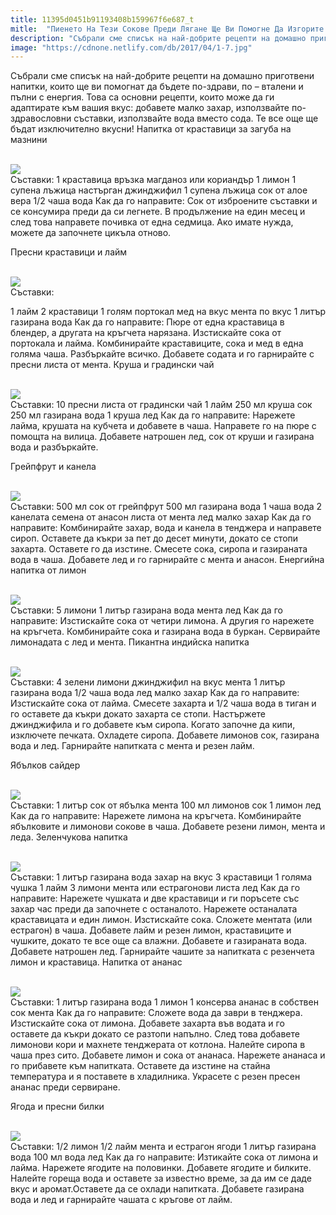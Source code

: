 ```yaml
---
title: 11395d0451b91193408b159967f6e687_t
mitle:  "Пиенето На Тези Сокове Преди Лягане Ще Ви Помогне Да Изгорите Коремните Мазнини!"
description: "Събрали сме списък на най-добрите рецепти на домашно приготвени напитки, които ще ви помогнат да бъдете по-здрави, по - вталени и пълни с енергия. Това са основни рец�"
image: "https://cdnone.netlify.com/db/2017/04/1-7.jpg"
---
```


 <p>Събрали сме списък на най-добрите рецепти на домашно приготвени напитки, които ще ви помогнат да бъдете по-здрави, по – вталени и пълни с енергия. Това са основни рецепти, които може да ги адаптирате към вашия вкус: добавете малко захар, използвайте по-здравословни съставки, използвайте вода вместо сода. Те все още ще бъдат изключително вкусни! Напитка от краставици за загуба на мазнини</p>       <p> <br/><img src="https://cdnone.netlify.com/db/2017/04/1-7.jpg"/><br/> Съставки: 1 краставица връзка магданоз или кориандър 1 лимон 1 супена лъжица настърган джинджифил 1 супена лъжица сок от алое вера 1/2 чаша вода Как да го направите: Сок от изброените съставки и се консумира преди да си легнете. В продължение на един месец и след това направете почивка от една седмица. Ако имате нужда, можете да започнете цикъла отново.</p> <p> Пресни краставици и лайм</p> <p> <br/><img src="https://cdnone.netlify.com/db/2017/04/2-6.jpg"/><br/> Съставки:</p>      <p>1 лайм 2 краставици 1 голям портокал мед на вкус мента по вкус 1 литър газирана вода Как да го направите: Пюре от една краставица в блендер, а другата на кръгчета нарязана. Изстискайте сока от портокала и лайма. Комбинирайте краставиците, сока и мед в една голяма чаша. Разбъркайте всичко. Добавете содата и го гарнирайте с пресни листа от мента. Круша и градински чай</p> <p> <br/><img src="https://cdnone.netlify.com/db/2017/04/3-6.jpg"/><br/> Съставки: 10 пресни листа от градински чай 1 лайм 250 мл круша сок 250 мл газирана вода 1 круша лед Как да го направите: Нарежете лайма, крушата на кубчета и добавете в чаша. Направете го на пюре с помощта на вилица. Добавете натрошен лед, сок от круши и газирана вода и разбъркайте.</p> <p> Грейпфрут и канела</p> <p> <br/><img src="https://cdnone.netlify.com/db/2017/04/4-6.jpg"/><br/> Съставки: 500 мл сок от грейпфрут 500 мл газирана вода 1 чаша вода 2 канелата семена от анасон листа от мента лед малко захар Как да го направите: Комбинирайте захар, вода и канела в тенджера и направете сироп. Оставете да къкри за пет до десет минути, докато се стопи захарта. Оставете го да изстине. Смесете сока, сиропа и газираната вода в чаша. Добавете лед и го гарнирайте с мента и анасон. Енергийна напитка от лимон</p>      <p> <br/><img src="https://cdnone.netlify.com/db/2017/04/5-5.jpg"/><br/> Съставки: 5 лимони 1 литър газирана вода мента лед Как да го направите: Изстискайте сока от четири лимона. А другия го нарежете на кръгчета. Комбинирайте сока и газирана вода в буркан. Сервирайте лимонадата с лед и мента. Пикантна индийска напитка</p> <p> <br/><img src="https://cdnone.netlify.com/db/2017/04/6-6.jpg"/><br/> Съставки: 4 зелени лимони джинджифил на вкус мента 1 литър газирана вода 1/2 чаша вода лед малко захар Как да го направите: Изстискайте сока от лайма. Смесете захарта и 1/2 чаша вода в тиган и го оставете да къкри докато захарта се стопи. Настържете джинджифила и го добавете към сиропа. Когато започне да кипи, изключете печката. Охладете сиропа. Добавете лимонов сок, газирана вода и лед. Гарнирайте напитката с мента и резен лайм.</p> <p> Ябълков сайдер</p> <p> <br/><img src="https://cdnone.netlify.com/db/2017/04/7-6.jpg"/><br/> Съставки: 1 литър сок от ябълка мента 100 мл лимонов сок 1 лимон лед Как да го направите: Нарежете лимона на кръгчета. Комбинирайте ябълковите и лимонови сокове в чаша. Добавете резени лимон, мента и леда. Зеленчукова напитка</p> <p> <br/><img src="https://cdnone.netlify.com/db/2017/04/8-6.jpg"/><br/> Съставки: 1 литър газирана вода захар на вкус 3 краставици 1 голяма чушка 1 лайм 3 лимони мента или естрагонови листа лед Как да го направите: Нарежете чушката и две краставици и ги поръсете със захар час преди да започнете с останалото. Нарежете останалата краставицата и един лимон. Изстискайте сока. Сложете ментата (или естрагон) в чаша. Добавете лайм и резен лимон, краставиците и чушките, докато те все още са влажни. Добавете и газираната вода. Добавете натрошен лед. Гарнирайте чашите за напитката с резенчета лимон и краставица. Напитка от ананас</p> <p> <br/><img src="https://cdnone.netlify.com/db/2017/04/9-6.jpg"/><br/> Съставки: 1 литър газирана вода 1 лимон 1 консерва ананас в собствен сок мента Как да го направите: Сложете вода да заври в тенджера. Изстискайте сока от лимона. Добавете захарта във водата и го оставете да къкри докато се разтопи напълно. След това добавете лимонови кори и махнете тенджерата от котлона. Налейте сиропа в чаша през сито. Добавете лимон и сока от ананаса. Нарежете ананаса и го прибавете към напитката. Оставете да изстине на стайна температура и я поставете в хладилника. Украсете с резен пресен ананас преди сервиране.</p>      <p> Ягода и пресни билки</p> <p> <br/><img src="https://cdnone.netlify.com/db/2017/04/10-5.jpg"/><br/> Съставки: 1/2 лимон 1/2 лайм мента и естрагон ягоди 1 литър газирана вода 100 мл вода лед Как да го направите: Изтикайте сока от лимона и лайма. Нарежете ягодите на половинки. Добавете ягодите и билките. Налейте гореща вода и оставете за известно време, за да им се даде вкус и аромат.Оставете да се охлади напитката. Добавете газирана вода и лед и гарнирайте чашата с кръгове от лайм.</p>       